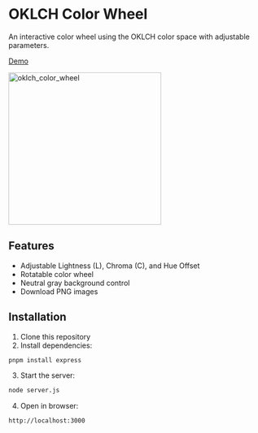 # OKLCH Color Wheel

An interactive color wheel using the OKLCH color space with adjustable parameters.

[Demo](https://evthron.github.io/zh/oklch-color-wheel/)

<img src="https://github.com/user-attachments/assets/e41ee579-7481-4d0e-bf1a-81f3c5bf8701" alt="oklch_color_wheel" width="300" />

## Features

- Adjustable Lightness (L), Chroma (C), and Hue Offset
- Rotatable color wheel
- Neutral gray background control
- Download PNG images

## Installation

1. Clone this repository
2. Install dependencies:
```bash
pnpm install express
```

3. Start the server:
```bash
node server.js
```

4. Open in browser:
```
http://localhost:3000
```

